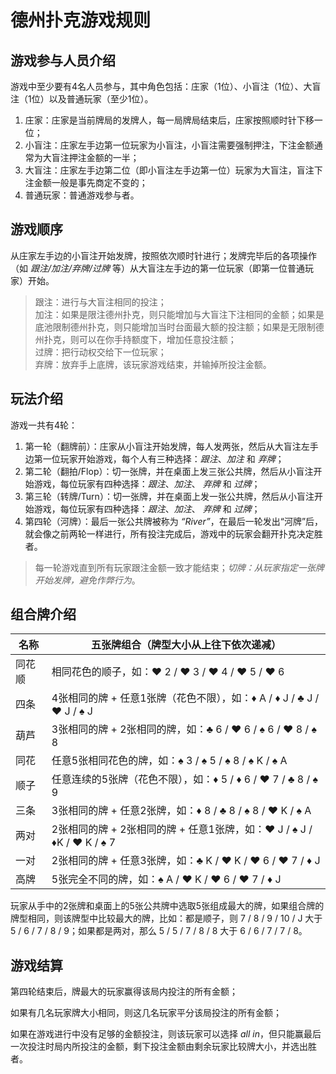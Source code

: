 # 德州扑克游戏规则

## 游戏参与人员介绍

游戏中至少要有4名人员参与，其中角色包括：庄家（1位）、小盲注（1位）、大盲注（1位）以及普通玩家（至少1位）。

1. 庄家：庄家是当前牌局的发牌人，每一局牌局结束后，庄家按照顺时针下移一位；
2. 小盲注：庄家左手边第一位玩家为小盲注，小盲注需要强制押注，下注金额通常为大盲注押注金额的一半；
3. 大盲注：庄家左手边第二位（即小盲注左手边第一位）玩家为大盲注，盲注下注金额一般是事先商定不变的；
4. 普通玩家：普通游戏参与者。

## 游戏顺序

从庄家左手边的小盲注开始发牌，按照依次顺时针进行；发牌完毕后的各项操作（如 *跟注/加注/弃牌/过牌* 等）从大盲注左手边的第一位玩家（即第一位普通玩家）开始。

> 跟注：进行与大盲注相同的投注；  
  加注：如果是限注德州扑克，则只能增加与大盲注下注相同的金额；如果是底池限制德州扑克，则只能增加当时台面最大额的投注额；如果是无限制德州扑克，则可以在你手持额度下，增加任意投注额；  
  过牌：把行动权交给下一位玩家；  
  弃牌：放弃手上底牌，该玩家游戏结束，并输掉所投注金额。

## 玩法介绍

游戏一共有4轮：

1. 第一轮（翻牌前）：庄家从小盲注开始发牌，每人发两张，然后从大盲注左手边第一位玩家开始游戏，每个人有三种选择：*跟注*、*加注* 和 *弃牌*；
2. 第二轮（翻拍/Flop）：切一张牌，并在桌面上发三张公共牌，然后从小盲注开始游戏，每位玩家有四种选择：*跟注*、*加注*、 *弃牌* 和 *过牌*；
3. 第三轮（转牌/Turn）：切一张牌，并在桌面上发一张公共牌，然后从小盲注开始游戏，每位玩家有四种选择：*跟注*、*加注*、 *弃牌* 和 *过牌*；
4. 第四轮（河牌）：最后一张公共牌被称为 *“River”*，在最后一轮发出“河牌”后，就会像之前两轮一样进行，所有投注完成后，游戏中的玩家会翻开扑克决定胜者。

> 每一轮游戏直到所有玩家跟注金额一致才能结束；*切牌：从玩家指定一张牌开始发牌，避免作弊行为*。

## 组合牌介绍

| 名称   | 五张牌组合（牌型大小从上往下依次递减）                       |
| ------ | ------------------------------------------------------------ |
| 同花顺 | 相同花色的顺子，如：♥️ 2 / ♥️ 3 / ♥️ 4 / ♥️ 5 / ♥️ 6              |
| 四条   | 4张相同的牌 + 任意1张牌（花色不限），如：♦️ A / ♦️ J / ♣️ J / ♥️ J / ♠️ J |
| 葫芦   | 3张相同的牌 + 2张相同的牌，如：♣️ 6 / ♥️ 6 / ♠️ 6 / ♥️ 8 / ♠️ 8   |
| 同花   | 任意5张相同花色的牌，如：♠️ 3 / ♠️ 5 / ♠️ 8 / ♠️ K / ♠️ A         |
| 顺子   | 任意连续的5张牌（花色不限），如：♦️ 5 / ♦️ 6 / ♥️ 7 / ♣️ 8 / ♠️ 9 |
| 三条   | 3张相同的牌 + 任意2张牌，如：♦️ 8 / ♣️ 8 / ♠️ 8 / ♥️ K / ♠️ A     |
| 两对   | 2张相同的牌 + 2张相同的牌 + 任意1张牌，如：♥️ J / ♠️ J / ♦️K / ♥️ K / ♠️ 7 |
| 一对   | 2张相同的牌 + 任意3张牌，如：♣️ K / ♥️ K / ♥️ 6 / ♥️ 7 / ♦️ J     |
| 高牌   | 5张完全不同的牌，如：♠️ A / ♥️ K / ♥️ 6 / ♥️ 7 / ♦️ J             |

玩家从手中的2张牌和桌面上的5张公共牌中选取5张组成最大的牌，如果组合牌的牌型相同，则该牌型中比较最大的牌，比如：都是顺子，则 7 / 8 / 9 / 10 / J 大于 5 / 6 / 7 / 8 / 9；如果都是两对，那么 5 / 5 / 7 / 8 / 8 大于 6 / 6 / 7 / 7 / 8。

## 游戏结算

第四轮结束后，牌最大的玩家赢得该局内投注的所有金额；

如果有几名玩家牌大小相同，则这几名玩家平分该局投注的所有金额；

如果在游戏进行中没有足够的金额投注，则该玩家可以选择 *all in*，但只能赢最后一次投注时局内所投注的金额，剩下投注金额由剩余玩家比较牌大小，并选出胜者。
